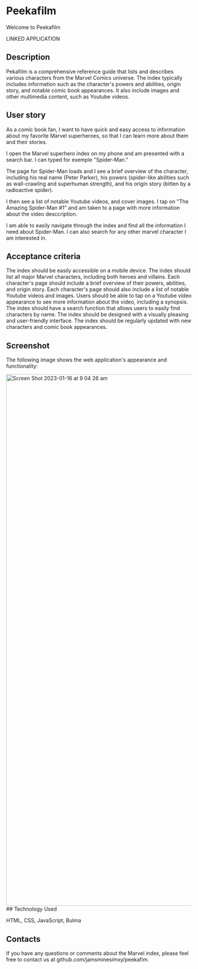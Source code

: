 # Peekafilm

Welcome to Peekafilm

LINKED APPLICATION

## Description
Pekafilm is a comprehensive reference guide that lists and describes various characters from the Marvel Comics universe. The index typically includes information such as the character's powers and abilities, origin story, and notable comic book appearances. It also include images and other multimedia content, such as Youtube videos.

## User story 

As a comic book fan, I want to have quick and easy access to information about my favorite Marvel superheroes, so that I can learn more about them and their stories.

I open the Marvel superhero index on my phone and am presented with a search bar. I can typed for exemple "Spider-Man."

The page for Spider-Man loads and I see a brief overview of the character, including his real name (Peter Parker), his powers (spider-like abilities such as wall-crawling and superhuman strength), and his origin story (bitten by a radioactive spider).

I then see a list of notable Youtube videos, and cover images. I tap on "The Amazing Spider-Man #1" and am taken to a page with more information about the video desccription. 

I am able to easily navigate through the index and find all the information I need about Spider-Man. I can also search for any other marvel character I am interested in.

## Acceptance criteria

The index should be easily accessible on a mobile device.
The index should list all major Marvel characters, including both heroes and villains.
Each character's page should include a brief overview of their powers, abilities, and origin story.
Each character's page should also include a list of notable Youtube videos and images.
Users should be able to tap on a Youtube video appearance to see more information about the video, including a synopsis.
The index should have a search function that allows users to easily find characters by name.
The index should be designed with a visually pleasing and user-friendly interface.
The index should be regularly updated with new characters and comic book appearances.

## Screenshot

The following image shows the web application's appearance and functionality:

<img width="1440" alt="Screen Shot 2023-01-16 at 9 04 26 am" src="https://user-images.githubusercontent.com/116129687/212628881-b8e20401-5054-4d9c-b28e-5cdd4844223a.png">
## Technology Used

HTML, CSS, JavaScript, Bulma

## Contacts

If you have any questions or comments about the Marvel index, please feel free to contact us at github.com/jamsminesimxy/peekafim.
